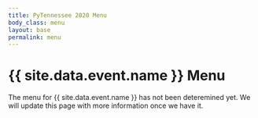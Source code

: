 ```yaml
---
title: PyTennessee 2020 Menu
body_class: menu
layout: base
permalink: menu
---
```


{{ site.data.event.name }} Menu
===============================

The menu for {{ site.data.event.name }} has not been deteremined yet.
We will update this page with more information once we have it.

